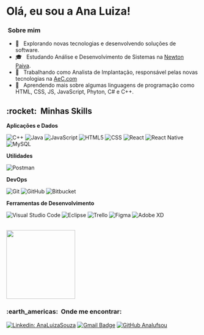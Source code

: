 # Olá, eu sou a Ana Luiza!

<h3> &nbsp;Sobre mim </h3>

- 🤔 &nbsp; Explorando novas tecnologias e desenvolvendo soluções de software.
- 🎓 &nbsp; Estudando Análise e Desenvolvimento de Sistemas na <a href="https://home.newtonpaiva.br/?gclid=Cj0KCQjwvr6EBhDOARIsAPpqUPE0LjIbSdIPuYIkIFHN8oj49v1AwZRFGbkLm1joCM_xLBxGopGGZ6AaAh0hEALw_wcB">Newton Paiva</a>.
- 💼 &nbsp; Trabalhando como Analista de Implantação, responsável pelas novas tecnologias na <a href="https://www.aec.com.br/">AeC.com</a>
- 🌱 &nbsp; Aprendendo mais sobre algumas linguagens de programação como HTML, CSS, JS, JavaScript, Phyton, C# e C++.

<h2> :rocket: &nbsp;Minhas Skills </h2>

**Aplicações e Dados**

  ![C++](https://img.shields.io/badge/-C++-333333?style=flat&logo=C%2B%2B&logoColor=00599C)
  ![Java](https://img.shields.io/badge/-Java-333333?style=flat&logo=Java&logoColor=007396)
  ![JavaScript](https://img.shields.io/badge/-JavaScript-333333?style=flat&logo=javascript)
  ![HTML5](https://img.shields.io/badge/-HTML5-333333?style=flat&logo=HTML5)
  ![CSS](https://img.shields.io/badge/-CSS-333333?style=flat&logo=CSS3&logoColor=1572B6)
  ![React](https://img.shields.io/badge/-React-333333?style=flat&logo=react)
  ![React Native](https://img.shields.io/badge/-React%20Native-333333?style=flat&logo=react)
  ![MySQL](https://img.shields.io/badge/-MySQL-333333?style=flat&logo=mysql)

**Utilidades**

  ![Postman](https://img.shields.io/badge/-Postman-333333?style=flat&logo=postman)

**DevOps**

  ![Git](https://img.shields.io/badge/-Git-333333?style=flat&logo=git)
  ![GitHub](https://img.shields.io/badge/-GitHub-333333?style=flat&logo=github)
  ![Bitbucket](https://img.shields.io/badge/-Bitbucket-333333?style=flat&logo=bitbucket)
  

**Ferramentas de Desenvolvimento**

  ![Visual Studio Code](https://img.shields.io/badge/-Visual%20Studio%20Code-333333?style=flat&logo=visual-studio-code&logoColor=007ACC)
  ![Eclipse](https://img.shields.io/badge/-Eclipse-333333?style=flat&logo=eclipse-ide&logoColor=2C2255)
  ![Trello](https://img.shields.io/badge/-Trello-333333?style=flat&logo=trello&logoColor=007ACC)
  ![Figma](https://img.shields.io/badge/-Figma-333333?style=flat&logo=figma&logoColor=007ACC)
  ![Adobe XD](https://img.shields.io/badge/-Adobe%20XD-333333?style=flat&logo=adobe-xd&logoColor=007ACC)

<br/>

<a href="https://github.com/Analufsou">
  <img height="180em" src="https://github-readme-stats.vercel.app/api?username=Analufsou&theme=dracula&show_icons=true" />
</a>

<br/>

<h3> :earth_americas: &nbsp;Onde me encontrar: </h3> 

[![Linkedin: AnaLuizaSouza](https://img.shields.io/badge/-AnaLuizaSouza-blue?style=flat-square&logo=Linkedin&logoColor=white&link=https://github.com/Analufsou)](https://github.com/Analufsou)
[![Gmail Badge](https://img.shields.io/badge/-analufsou@email.com-006bed?style=flat-square&logo=Gmail&logoColor=white&link=mailto:SEU-EMAIL)](mailto:analufsou@gmail.com)
[![GitHub Analufsou]( https://img.shields.io/github/followers/Analufsou?label=follow&style=social)](https://github.com/Analufsou)
